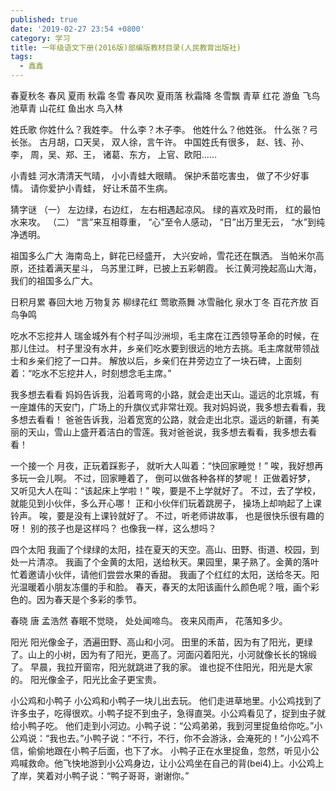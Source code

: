 ```yaml
---
published: true
date: '2019-02-27 23:54 +0800'
category: 学习
title: 一年级语文下册(2016版)部编版教材目录(人民教育出版社)
tags:
  - 鑫鑫
---
```

春夏秋冬
春风 夏雨 秋霜 冬雪
春风吹 夏雨落 秋霜降 冬雪飘
青草 红花 游鱼 飞鸟
池草青 山花红 鱼出水 鸟入林

姓氏歌
你姓什么？我姓李。
什么李？木子李。
他姓什么？他姓张。
什么张？弓长张。
古月胡，口天吴，
双人徐，言午许。
中国姓氏有很多，
赵、钱、孙、李，
周，吴、郑、王，
诸葛、东方，
上官、欧阳…… 

小青蛙
河水清清天气晴，
小小青蛙大眼睛。
保护禾苗吃害虫，
做了不少好事情。
请你爱护小青蛙，
好让禾苗不生病。

猜字谜
（一）
左边绿，右边红，
左右相遇起凉风。
绿的喜欢及时雨，
红的最怕水来攻。
（二）
“言”来互相尊重，
“心”至令人感动，
“日”出万里无云，
“水”到纯净透明。

祖国多么广大
海南岛上，鲜花已经盛开，
大兴安岭，雪花还在飘洒。
当帕米尔高原，还挂着满天星斗，
乌苏里江畔，已披上五彩朝霞。
长江黄河挽起高山大海，
我们的祖国多么广大。

日积月累
春回大地 万物复苏
柳绿花红 莺歌燕舞
冰雪融化 泉水丁冬
百花齐放 百鸟争鸣

吃水不忘挖井人
瑞金城外有个村子叫沙洲坝，毛主席在江西领导革命的时候，在那儿住过。
村子里没有水井，乡亲们吃水要到很远的地方去挑。毛主席就带领战士和乡亲们挖了一口井。
解放以后，乡亲们在井旁边立了一块石碑，上面刻着：“吃水不忘挖井人，时刻想念毛主席。”

我多想去看看
妈妈告诉我，沿着弯弯的小路，就会走出天山。遥远的北京城，有一座雄伟的天安门，广场上的升旗仪式非常壮观。我对妈妈说，我多想去看看，我多想去看看！
爸爸告诉我，沿着宽宽的公路，就会走出北京。遥远的新疆，有美丽的天山，雪山上盛开着洁白的雪莲。我对爸爸说，我多想去看看，我多想去看看！

一个接一个
月夜，正玩着踩影子，
就听大人叫着：“快回家睡觉！”
唉，我好想再多玩一会儿啊。
不过，回家睡着了，
倒可以做各种各样的梦呢！ 
正做着好梦，
又听见大人在叫：“该起床上学啦！”
唉，要是不上学就好了。
不过，去了学校，
就能见到小伙伴，多么开心哪！
正和小伙伴们玩着跳房子，
操场上却响起了上课铃声。
唉，要是没有上课铃就好了。
不过，听老师讲故事，
也是很快乐很有趣的呀！
别的孩子也是这样吗？
也像我一样，这么想吗？ 

四个太阳
我画了个绿绿的太阳，挂在夏天的天空。高山、田野、街道、校园，到处一片清凉。
我画了个金黄的太阳，送给秋天。果园里，果子熟了。金黄的落叶忙着邀请小伙伴，请他们尝尝水果的香甜。
我画了个红红的太阳，送给冬天。阳光温暖着小朋友冻僵的手和脸。
春天，春天的太阳该画什么颜色呢？哦，画个彩色的。因为春天是个多彩的季节。

春晓
唐 孟浩然
春眠不觉晓，
处处闻啼鸟。
夜来风雨声，
花落知多少。

阳光
阳光像金子，洒遍田野、高山和小河。
田里的禾苗，因为有了阳光，更绿了。山上的小树，因为有了阳光，更高了。河面闪着阳光，小河就像长长的锦缎了。
早晨，我拉开窗帘，阳光就跳进了我的家。
谁也捉不住阳光，阳光是大家的。
阳光像金子，阳光比金子更宝贵。

小公鸡和小鸭子
小公鸡和小鸭子一块儿出去玩。
他们走进草地里。小公鸡找到了许多虫子，吃得很欢。小鸭子捉不到虫子，急得直哭。小公鸡看见了，捉到虫子就给小鸭子吃。
他们走到小河边。小鸭子说：“公鸡弟弟，我到河里捉鱼给你吃。”小公鸡说：“我也去。”小鸭子说：“不行，不行，你不会游泳，会淹死的！”小公鸡不信，偷偷地跟在小鸭子后面，也下了水。
小鸭子正在水里捉鱼，忽然，听见小公鸡喊救命。他飞快地游到小公鸡身边，让小公鸡坐在自己的背(bei4)上。小公鸡上了岸，笑着对小鸭子说：“鸭子哥哥，谢谢你。”

